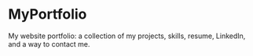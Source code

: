 # MyPortfolio
My website portfolio: a collection of my projects, skills, resume, LinkedIn, and a way to contact me.
